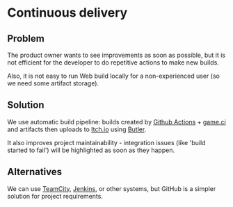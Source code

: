 # Continuous delivery

## Problem

The product owner wants to see improvements as soon as possible, but it is not efficient for the developer to do repetitive actions to make new builds.

Also, it is not easy to run Web build locally for a non-experienced user (so we need some artifact storage).

## Solution

We use automatic build pipeline: builds created by [Github Actions](https://docs.github.com/en/actions) + [game.ci](https://game.ci/) and artifacts then uploads to [Itch.io](https://itch.io) using [Butler](https://itch.io/docs/butler).

It also improves project maintainability - integration issues (like 'build started to fail') will be highlighted as soon as they happen.

## Alternatives

We can use [TeamCity](https://www.jetbrains.com/teamcity/), [Jenkins](), or other systems, but GitHub is a simpler solution for project requirements.